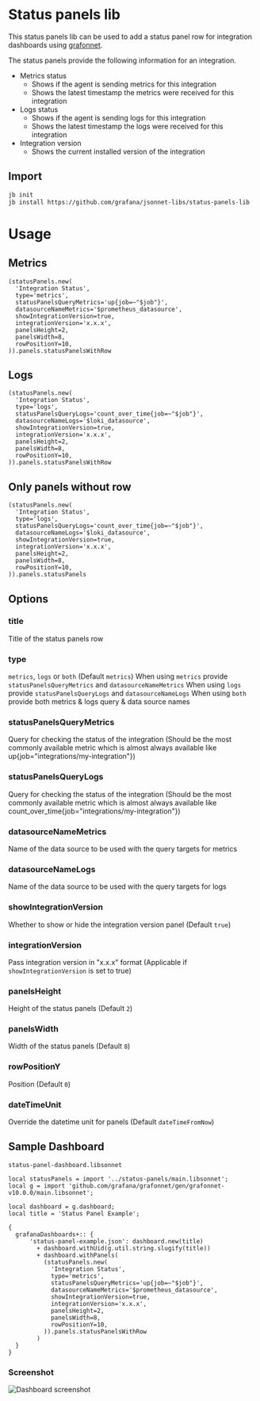 # Status panels lib

This status panels lib can be used to add a status panel row for integration dashboards using [grafonnet](https://github.com/grafana/grafonnet).

The status panels provide the following information for an integration.

- Metrics status
  - Shows if the agent is sending metrics for this integration
  - Shows the latest timestamp the metrics were received for this integration
- Logs status
  - Shows if the agent is sending logs for this integration
  - Shows the latest timestamp the logs were received for this integration
- Integration version
  - Shows the current installed version of the integration

## Import

```sh
jb init
jb install https://github.com/grafana/jsonnet-libs/status-panels-lib
```

# Usage

## Metrics

```
(statusPanels.new(
  'Integration Status',
  type='metrics',
  statusPanelsQueryMetrics='up{job=~"$job"}',
  datasourceNameMetrics='$prometheus_datasource',
  showIntegrationVersion=true,
  integrationVersion='x.x.x',
  panelsHeight=2,
  panelsWidth=8,
  rowPositionY=10,
)).panels.statusPanelsWithRow
```

## Logs

```
(statusPanels.new(
  'Integration Status',
  type='logs',
  statusPanelsQueryLogs='count_over_time{job=~"$job"}',
  datasourceNameLogs='$loki_datasource',
  showIntegrationVersion=true,
  integrationVersion='x.x.x',
  panelsHeight=2,
  panelsWidth=8,
  rowPositionY=10,
)).panels.statusPanelsWithRow
```

## Only panels without row

```
(statusPanels.new(
  'Integration Status',
  type='logs',
  statusPanelsQueryLogs='count_over_time{job=~"$job"}',
  datasourceNameLogs='$loki_datasource',
  showIntegrationVersion=true,
  integrationVersion='x.x.x',
  panelsHeight=2,
  panelsWidth=8,
  rowPositionY=10,
)).panels.statusPanels
```

## Options

### title

Title of the status panels row

### type

`metrics`, `logs` or `both` (Default `metrics`)
When using `metrics` provide `statusPanelsQueryMetrics` and `datasourceNameMetrics`
When using `logs` provide `statusPanelsQueryLogs` and `datasourceNameLogs`
When using `both` provide both metrics & logs query & data source names

### statusPanelsQueryMetrics

Query for checking the status of the integration (Should be the most commonly available metric which is almost always available like up{job="integrations/my-integration"})

### statusPanelsQueryLogs

Query for checking the status of the integration (Should be the most commonly available metric which is almost always available like count_over_time{job="integrations/my-integration"})

### datasourceNameMetrics

Name of the data source to be used with the query targets for metrics

### datasourceNameLogs

Name of the data source to be used with the query targets for logs

### showIntegrationVersion

Whether to show or hide the integration version panel (Default `true`)

### integrationVersion

Pass integration version in "x.x.x" format (Applicable if `showIntegrationVersion` is set to true)

### panelsHeight

Height of the status panels (Default `2`)

### panelsWidth

Width of the status panels (Default `8`)

### rowPositionY

Position (Default `0`)

### dateTimeUnit

Override the datetime unit for panels (Default `dateTimeFromNow`)

## Sample Dashboard

`status-panel-dashboard.libsonnet`

```
local statusPanels = import '../status-panels/main.libsonnet';
local g = import 'github.com/grafana/grafonnet/gen/grafonnet-v10.0.0/main.libsonnet';

local dashboard = g.dashboard;
local title = 'Status Panel Example';

{
  grafanaDashboards+:: {
      'status-panel-example.json': dashboard.new(title)
        + dashboard.withUid(g.util.string.slugify(title))
        + dashboard.withPanels(
          (statusPanels.new(
            'Integration Status',
            type='metrics',
            statusPanelsQueryMetrics='up{job=~"$job"}',
            datasourceNameMetrics='$prometheus_datasource',
            showIntegrationVersion=true,
            integrationVersion='x.x.x',
            panelsHeight=2,
            panelsWidth=8,
            rowPositionY=10,
          )).panels.statusPanelsWithRow
        )
  }
}

```

### Screenshot

![Dashboard screenshot](https://github.com/grafana/jsonnet-libs/assets/17196882/a9eee5ab-b2a8-4ed5-b473-7e1fc27c8ec0)
